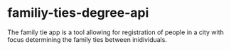 # familiy-ties-degree-api
The family tie app is a tool allowing for registration of people in a city with focus determining the family ties between inidividuals. 
